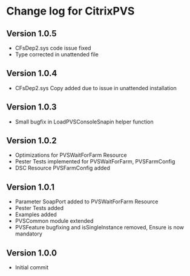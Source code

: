 # Change log for CitrixPVS

## Version 1.0.5

- CFsDep2.sys code issue fixed
- Type corrected in unattended file

## Version 1.0.4

- CFsDep2.sys Copy added due to issue in unattended installation

## Version 1.0.3

- Small bugfix in LoadPVSConsoleSnapin helper function

## Version 1.0.2

- Optimizations for PVSWaitForFarm Resource
- Pester Tests implemented for PVSWaitForFarm, PVSFarmConfig
- DSC Resource PVSFarmConfig added

## Version 1.0.1

- Parameter SoapPort added to PVSWaitForFarm Resource
- Pester Tests added
- Examples added
- PVSCommon module extended
- PVSFeature bugfixing and isSingleInstance removed, Ensure is now mandatory

## Version 1.0.0

- Initial commit


